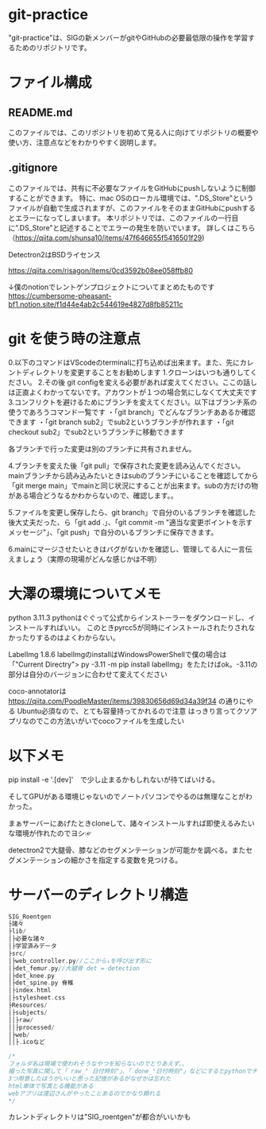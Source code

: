 # git-practice
"git-practice"は、SIGの新メンバーがgitやGitHubの必要最低限の操作を学習するためのリポジトリです。

# ファイル構成
## README.md
このファイルでは、このリポジトリを初めて見る人に向けてリポジトリの概要や使い方、注意点などをわかりやすく説明します。

## .gitignore
このファイルでは、共有に不必要なファイルをGitHubにpushしないように制御することができます。
特に、mac OSのローカル環境では、".DS_Store"というファイルが自動で生成されますが、このファイルをそのままGitHubにpushするとエラーになってしまいます。
本リポジトリでは、このファイルの一行目に”.DS_Store"と記述することでエラーの発生を防いでいます。
詳しくはこちら（https://qiita.com/shunsa10/items/47f646655f5416501f29)

Detectron2はBSDライセンス

https://qiita.com/risagon/items/0cd3592b08ee058ffb80

↓僕のnotionでレントゲンプロジェクトについてまとめたものです
https://cumbersome-pheasant-bf1.notion.site/f1d44e4ab2c544619e4827d8fb85211c

# git を使う時の注意点
0.以下のコマンドはVScodeのterminalに打ち込めば出来ます。また、先にカレントディレクトリを変更することをお勧めします
1.クローンはいつも通りしてください。
2.その後 git configを変える必要があれば変えてください。ここの話しは正直よくわかってないです。アカウントが１つの場合気にしなくて大丈夫です
3.コンフリクトを避けるためにブランチを変えてください。以下はブランチ系の使うであろうコマンド一覧です
・「git branch」でどんなブランチああるか確認できます
・「git branch sub2」でsub2というブランチが作れます
・「git checkout sub2」でsub2というブランチに移動できます

各ブランチで行った変更は別のブランチに共有されません。

4.ブランチを変えた後「git pull」で保存された変更を読み込んでください。mainブランチから読み込みたいときはsubのブランチにいることを確認してから「git merge main」でmainと同じ状況にすることが出来ます。subの方だけの物がある場合どうなるかわからないので、確認します。。

5.ファイルを変更し保存したら、git branch」で自分のいるブランチを確認した後大丈夫だった、ら「git add .」、「git commit -m "適当な変更ポイントを示すメッセージ"」、「git push」で自分のいるブランチに保存できます。

6.mainにマージさせたいときはバグがないかを確認し、管理してる人に一言伝えましょう（実際の現場がどんな感じかは不明）


# 大澤の環境についてメモ

python 3.11.3
pythonはぐぐって公式からインストーラーをダウンロードし、インストールすればいい。
このときpyrcc5が同時にインストールされたりされなかったりするのはよくわからない。

LabelImg 1.8.6
labelImgのinstallはWindowsPowerShellで僕の場合は「"Current Directry"> py -3.11 -m pip install labelImg」をたたけばok。-3.11の部分は自分のバージョンに合わせて変えてください

coco-annotatorは　https://qiita.com/PoodleMaster/items/39830656d69d34a39f34
の通りにやる
Ubuntu必須なので、とても容量持ってかれるので注意
はっきり言ってクソアプリなのでこの方法いがいでcocoファイルを生成したい

# 以下メモ

pip install -e '.[dev]'　で少し止まるかもしれないが待てばいける。

そしてGPUがある環境じゃないのでノートパソコンでやるのは無理なことがわかった。

まぁサーバーにあげたときcloneして、諸々インストールすれば即使えるみたいな環境が作れたのでヨシ☞

detectron2で大腿骨、膝などのセグメンテーションが可能かを調べる。またセグメンテーションの細かさを指定する変数を見つける。

# サーバーのディレクトリ構造
```c++
SIG_Roentgen
├諸々
├lib/
│├必要な諸々
│├学習済みデータ
├src/
│├web_controller.py//ここから↓を呼び出す形に
│├det_femur.py//大腿骨 det = detection
│├det_knee.py
│├det_spine.py 脊椎
│├index.html 
│├stylesheet.css
├Resources/
│├subjects/
││├raw/
││├processed/
│├web/
││├.icoなど

/*
フォルダ名は現場で使われそうなやつを知らないのでとりあえず、、
撮った写真に関して「 raw_" 日付時刻"」、「 done_"日付時刻"」などにするとpythonでチェックしやすい。
3つ用意したほうがいいと思った記憶があるがなぜかは忘れた
html単体で写真とる機能がある
webアプリは渡辺さんがやったことあるのでかなり頼れる
*/
```

カレントディレクトリは"SIG_roentgen"が都合がいいかも
